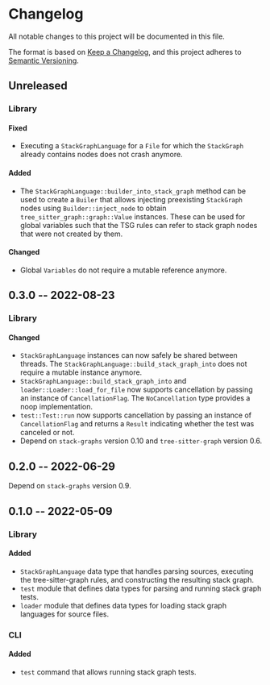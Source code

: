 # Changelog

All notable changes to this project will be documented in this file.

The format is based on [Keep a Changelog](https://keepachangelog.com/en/1.0.0/),
and this project adheres to [Semantic Versioning](https://semver.org/spec/v2.0.0.html).

## Unreleased

### Library

#### Fixed

- Executing a `StackGraphLanguage` for a `File` for which the `StackGraph` already contains nodes does not crash anymore.

#### Added

- The `StackGraphLanguage::builder_into_stack_graph` method can be used to create a `Builer` that allows injecting preexisting `StackGraph` nodes using `Builder::inject_node` to obtain `tree_sitter_graph::graph::Value` instances. These can be used for global variables such that the TSG rules can refer to stack graph nodes that were not created by them.

#### Changed

- Global `Variables` do not require a mutable reference anymore.

## 0.3.0 -- 2022-08-23

### Library

#### Changed

- `StackGraphLanguage` instances can now safely be shared between threads. The `StackGraphLanguage::build_stack_graph_into` does not require a mutable instance anymore.
- `StackGraphLanguage::build_stack_graph_into` and `loader::Loader::load_for_file` now supports cancellation by passing an instance of `CancellationFlag`. The `NoCancellation` type provides a noop implementation.
- `test::Test::run` now supports cancellation by passing an instance of `CancellationFlag` and returns a `Result` indicating whether the test was canceled or not.
- Depend on `stack-graphs` version 0.10 and `tree-sitter-graph` version 0.6.

## 0.2.0 -- 2022-06-29

Depend on `stack-graphs` version 0.9.

## 0.1.0 -- 2022-05-09

### Library

#### Added

- `StackGraphLanguage` data type that handles parsing sources, executing the tree-sitter-graph rules, and constructing the resulting stack graph.
- `test` module that defines data types for parsing and running stack graph tests.
- `loader` module that defines data types for loading stack graph languages for source files.

### CLI

#### Added

- `test` command that allows running stack graph tests.
